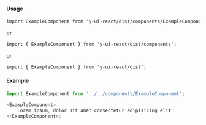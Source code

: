 #### Usage

```markdown
import ExampleComponent from 'y-ui-react/dist/components/ExampleComponent';
```

or

```markdown
import { ExampleComponent } from 'y-ui-react/dist/components';
```

or

```markdown
import { ExampleComponent } from 'y-ui-react/dist';
```

#### Example

```js
import ExampleComponent from '../../components/ExampleComponent';

<ExampleComponent>
	Lorem ipsum, dolor sit amet consectetur adipisicing elit
</ExampleComponent>;
```
